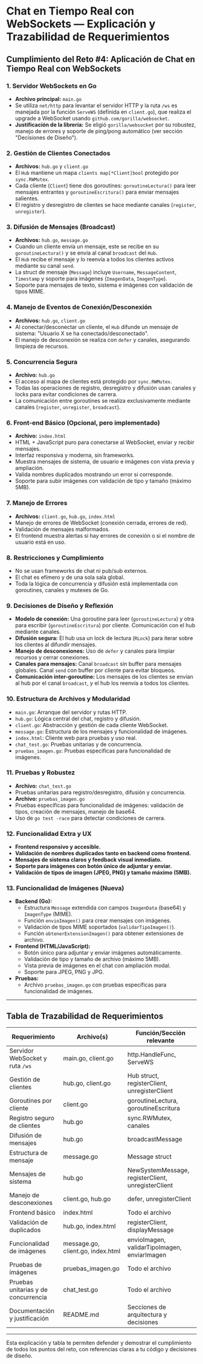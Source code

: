 # Chat en Tiempo Real con WebSockets — Explicación y Trazabilidad de Requerimientos

## Cumplimiento del Reto #4: Aplicación de Chat en Tiempo Real con WebSockets

### 1. Servidor WebSockets en Go
- **Archivo principal:** `main.go`
- Se utiliza `net/http` para levantar el servidor HTTP y la ruta `/ws` es manejada por la función `ServeWS` (definida en `client.go`), que realiza el upgrade a WebSocket usando `github.com/gorilla/websocket`.
- **Justificación de la librería:** Se eligió `gorilla/websocket` por su robustez, manejo de errores y soporte de ping/pong automático (ver sección "Decisiones de Diseño").

### 2. Gestión de Clientes Conectados
- **Archivos:** `hub.go` y `client.go`
- El `Hub` mantiene un mapa `clients map[*Client]bool` protegido por `sync.RWMutex`.
- Cada cliente (`Client`) tiene dos goroutines: `goroutineLectura()` para leer mensajes entrantes y `goroutineEscritura()` para enviar mensajes salientes.
- El registro y desregistro de clientes se hace mediante canales (`register`, `unregister`).

### 3. Difusión de Mensajes (Broadcast)
- **Archivos:** `hub.go`, `message.go`
- Cuando un cliente envía un mensaje, este se recibe en su `goroutineLectura()` y se envía al canal `broadcast` del `Hub`.
- El `Hub` recibe el mensaje y lo reenvía a todos los clientes activos mediante su canal `send`.
- La struct de mensaje (`Message`) incluye `Username`, `MessageContent`, `Timestamp` y soporte para imágenes (`ImagenData`, `ImagenType`).
- Soporte para mensajes de texto, sistema e imágenes con validación de tipos MIME.

### 4. Manejo de Eventos de Conexión/Desconexión
- **Archivos:** `hub.go`, `client.go`
- Al conectar/desconectar un cliente, el `Hub` difunde un mensaje de sistema: "Usuario X se ha conectado/desconectado".
- El manejo de desconexión se realiza con `defer` y canales, asegurando limpieza de recursos.

### 5. Concurrencia Segura
- **Archivo:** `hub.go`
- El acceso al mapa de clientes está protegido por `sync.RWMutex`.
- Todas las operaciones de registro, desregistro y difusión usan canales y locks para evitar condiciones de carrera.
- La comunicación entre goroutines se realiza exclusivamente mediante canales (`register`, `unregister`, `broadcast`).

### 6. Front-end Básico (Opcional, pero implementado)
- **Archivo:** `index.html`
- HTML + JavaScript puro para conectarse al WebSocket, enviar y recibir mensajes.
- Interfaz responsiva y moderna, sin frameworks.
- Muestra mensajes de sistema, de usuario e imágenes con vista previa y ampliación.
- Valida nombres duplicados mostrando un error si corresponde.
- Soporte para subir imágenes con validación de tipo y tamaño (máximo 5MB).

### 7. Manejo de Errores
- **Archivos:** `client.go`, `hub.go`, `index.html`
- Manejo de errores de WebSocket (conexión cerrada, errores de red).
- Validación de mensajes malformados.
- El frontend muestra alertas si hay errores de conexión o si el nombre de usuario está en uso.

### 8. Restricciones y Cumplimiento
- No se usan frameworks de chat ni pub/sub externos.
- El chat es efímero y de una sola sala global.
- Toda la lógica de concurrencia y difusión está implementada con goroutines, canales y mutexes de Go.

### 9. Decisiones de Diseño y Reflexión
- **Modelo de conexión:** Una goroutine para leer (`goroutineLectura`) y otra para escribir (`goroutineEscritura`) por cliente. Comunicación con el hub mediante canales.
- **Difusión segura:** El hub usa un lock de lectura (`RLock`) para iterar sobre los clientes al difundir mensajes.
- **Manejo de desconexiones:** Uso de `defer` y canales para limpiar recursos y cerrar conexiones.
- **Canales para mensajes:** Canal `broadcast` sin buffer para mensajes globales. Canal `send` con buffer por cliente para evitar bloqueos.
- **Comunicación inter-goroutine:** Los mensajes de los clientes se envían al hub por el canal `broadcast`, y el hub los reenvía a todos los clientes.

### 10. Estructura de Archivos y Modularidad
- `main.go`: Arranque del servidor y rutas HTTP.
- `hub.go`: Lógica central del chat, registro y difusión.
- `client.go`: Abstracción y gestión de cada cliente WebSocket.
- `message.go`: Estructura de los mensajes y funcionalidad de imágenes.
- `index.html`: Cliente web para pruebas y uso real.
- `chat_test.go`: Pruebas unitarias y de concurrencia.
- `pruebas_imagen.go`: Pruebas específicas para funcionalidad de imágenes.

### 11. Pruebas y Robustez
- **Archivo:** `chat_test.go`
- Pruebas unitarias para registro/desregistro, difusión y concurrencia.
- **Archivo:** `pruebas_imagen.go`
- Pruebas específicas para funcionalidad de imágenes: validación de tipos, creación de mensajes, manejo de base64.
- Uso de `go test -race` para detectar condiciones de carrera.

### 12. Funcionalidad Extra y UX
- **Frontend responsivo y accesible.**
- **Validación de nombres duplicados tanto en backend como frontend.**
- **Mensajes de sistema claros y feedback visual inmediato.**
- **Soporte para imágenes con botón único de adjuntar y enviar.**
- **Validación de tipos de imagen (JPEG, PNG) y tamaño máximo (5MB).**

### 13. Funcionalidad de Imágenes (Nueva)
- **Backend (Go):**
  - Estructura `Message` extendida con campos `ImagenData` (base64) y `ImagenType` (MIME).
  - Función `envioImagen()` para crear mensajes con imágenes.
  - Validación de tipos MIME soportados (`validarTipoImagen()`).
  - Función `obtenerExtensionImagen()` para obtener extensiones de archivo.
- **Frontend (HTML/JavaScript):**
  - Botón único para adjuntar y enviar imágenes automáticamente.
  - Validación de tipo y tamaño de archivo (máximo 5MB).
  - Vista previa de imágenes en el chat con ampliación modal.
  - Soporte para JPEG, PNG y JPG.
- **Pruebas:**
  - Archivo `pruebas_imagen.go` con pruebas específicas para funcionalidad de imágenes.

---

## Tabla de Trazabilidad de Requerimientos

| Requerimiento | Archivo(s) | Función/Sección relevante |
|---------------|------------|--------------------------|
| Servidor WebSocket y ruta `/ws` | main.go, client.go | http.HandleFunc, ServeWS |
| Gestión de clientes | hub.go, client.go | Hub struct, registerClient, unregisterClient |
| Goroutines por cliente | client.go | goroutineLectura, goroutineEscritura |
| Registro seguro de clientes | hub.go | sync.RWMutex, canales |
| Difusión de mensajes | hub.go | broadcastMessage |
| Estructura de mensaje | message.go | Message struct |
| Mensajes de sistema | hub.go | NewSystemMessage, registerClient, unregisterClient |
| Manejo de desconexiones | client.go, hub.go | defer, unregisterClient |
| Frontend básico | index.html | Todo el archivo |
| Validación de duplicados | hub.go, index.html | registerClient, displayMessage |
| Funcionalidad de imágenes | message.go, client.go, index.html | envioImagen, validarTipoImagen, enviarImagen |
| Pruebas de imágenes | pruebas_imagen.go | Todo el archivo |
| Pruebas unitarias y de concurrencia | chat_test.go | Todo el archivo |
| Documentación y justificación | README.md | Secciones de arquitectura y decisiones |

---

Esta explicación y tabla te permiten defender y demostrar el cumplimiento de todos los puntos del reto, con referencias claras a tu código y decisiones de diseño.